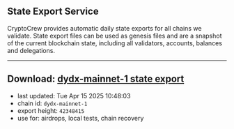 ## State Export Service
CryptoCrew provides automatic daily state exports for all chains we validate. State export files can be used as genesis files and are a snapshot of the current blockchain state, including all validators, accounts, balances and delegations.

---
**Download: [dydx-mainnet-1 state export](https://dl-tyo.ccvalidators.com/SERVICE/dydx/dydx-mainnet-1_export_42348415.json)**
---

- last updated: Tue Apr 15 2025 10:48:03
- chain id: `dydx-mainnet-1`
- export height: `42348415`
- use for: airdrops, local tests, chain recovery
